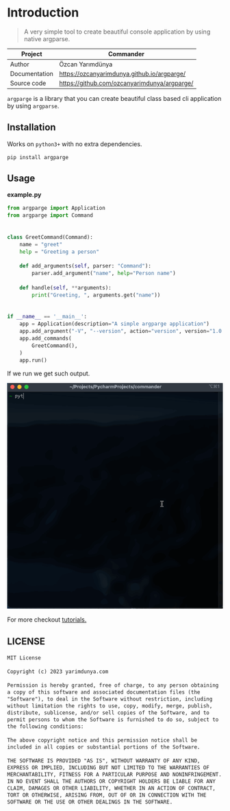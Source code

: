 # Introduction

> A very simple tool to create beautiful console application by using native argparse.

| Project       | Commander                                    |
|---------------|----------------------------------------------|
| Author        | Özcan Yarımdünya                             |
| Documentation | https://ozcanyarimdunya.github.io/argparge/  |
| Source code   | https://github.com/ozcanyarimdunya/argparge/ |

`argparge` is a library that you can create beautiful class based cli application by using `argparse`.

## Installation

Works on `python3+` with no extra dependencies.

```shell
pip install argparge
```

## Usage

**example.py**

```python
from argparge import Application
from argparge import Command


class GreetCommand(Command):
    name = "greet"
    help = "Greeting a person"

    def add_arguments(self, parser: "Command"):
        parser.add_argument("name", help="Person name")

    def handle(self, **arguments):
        print("Greeting, ", arguments.get("name"))


if __name__ == '__main__':
    app = Application(description="A simple argparge application")
    app.add_argument("-V", "--version", action="version", version="1.0.0")
    app.add_commands(
        GreetCommand(),
    )
    app.run()
```

If we run we get such output.

![gif](./images/1.gif)

For more checkout [tutorials.](https://ozcanyarimdunya.github.io/argparge/tutorial/)

## LICENSE

```text
MIT License

Copyright (c) 2023 yarimdunya.com

Permission is hereby granted, free of charge, to any person obtaining a copy of this software and associated documentation files (the "Software"), to deal in the Software without restriction, including without limitation the rights to use, copy, modify, merge, publish, distribute, sublicense, and/or sell copies of the Software, and to permit persons to whom the Software is furnished to do so, subject to the following conditions:

The above copyright notice and this permission notice shall be included in all copies or substantial portions of the Software.

THE SOFTWARE IS PROVIDED "AS IS", WITHOUT WARRANTY OF ANY KIND, EXPRESS OR IMPLIED, INCLUDING BUT NOT LIMITED TO THE WARRANTIES OF MERCHANTABILITY, FITNESS FOR A PARTICULAR PURPOSE AND NONINFRINGEMENT. IN NO EVENT SHALL THE AUTHORS OR COPYRIGHT HOLDERS BE LIABLE FOR ANY CLAIM, DAMAGES OR OTHER LIABILITY, WHETHER IN AN ACTION OF CONTRACT, TORT OR OTHERWISE, ARISING FROM, OUT OF OR IN CONNECTION WITH THE SOFTWARE OR THE USE OR OTHER DEALINGS IN THE SOFTWARE.

```
